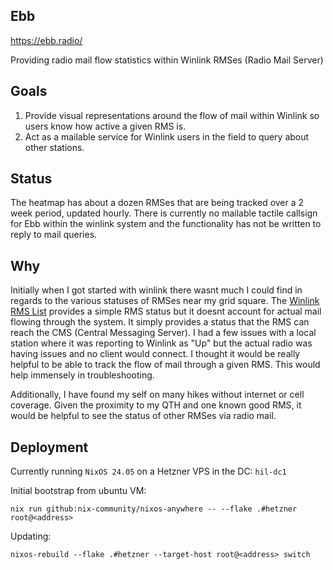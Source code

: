 ## Ebb

https://ebb.radio/

Providing radio mail flow statistics within Winlink RMSes (Radio Mail Server)

## Goals

1. Provide visual representations around the flow of mail within Winlink so users know how active
   a given RMS is.
2. Act as a mailable service for Winlink users in the field to query about other stations.

## Status

The heatmap has about a dozen RMSes that are being tracked over a 2 week period, updated hourly.
There is currently no mailable tactile callsign for Ebb within the winlink system and the
functionality has not be written to reply to mail queries.

## Why

Initially when I got started with winlink there wasnt much I could find in regards to the various
statuses of RMSes near my grid square. The [Winlink RMS List](https://www.winlink.org/RMSChannels)
provides a simple RMS status but it doesnt account for actual mail flowing through the system. It
simply provides a status that the RMS can reach the CMS (Central Messaging Server). I had a few
issues with a local station where it was reporting to Winlink as "Up" but the actual radio was
having issues and no client would connect. I thought it would be really helpful to be able to
track the flow of mail through a given RMS. This would help immensely in troubleshooting.

Additionally, I have found my self on many hikes without internet or cell coverage. Given the proximity
to my QTH and one known good RMS, it would be helpful to see the status of other RMSes via radio mail.

## Deployment

Currently running `NixOS 24.05` on a Hetzner VPS in the DC: `hil-dc1`

Initial bootstrap from ubuntu VM:

```
nix run github:nix-community/nixos-anywhere -- --flake .#hetzner root@<address>
```

Updating:

```
nixos-rebuild --flake .#hetzner --target-host root@<address> switch
```
